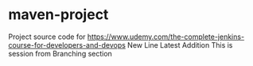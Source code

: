 # maven-project
Project source code for https://www.udemy.com/the-complete-jenkins-course-for-developers-and-devops
New Line
Latest Addition
This is session from Branching section
